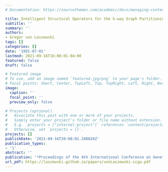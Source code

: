 ```yaml
---
# Documentation: https://sourcethemes.com/academic/docs/managing-content/

title: Intelligent Structural Operators for the k-way Graph Partitioning Problem
subtitle: ''
summary: ''
authors:
- Gregor von Laszewski
tags: []
categories: []
date: '1991-07-01'
lastmod: 2021-09-16T16:08:01-04:00
featured: false
draft: false

# Featured image
# To use, add an image named `featured.jpg/png` to your page's folder.
# Focal points: Smart, Center, TopLeft, Top, TopRight, Left, Right, BottomLeft, Bottom, BottomRight.
image:
  caption: ''
  focal_point: ''
  preview_only: false

# Projects (optional).
#   Associate this post with one or more of your projects.
#   Simply enter your project's folder or file name without extension.
#   E.g. `projects = ["internal-project"]` references `content/project/deep-learning/index.md`.
#   Otherwise, set `projects = []`.
projects: []
publishDate: '2021-09-16T20:08:01.340820Z'
publication_types:
- '1'
abstract: ''
publication: '*Proceedings of the 4th International Conference on Genetic Algorithms*'
url_pdf: https://laszewski.github.io/papers/vonLaszewski-icga.pdf
---
```

